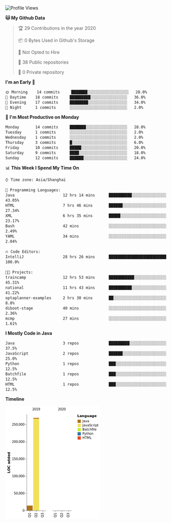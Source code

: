 <!--START_SECTION:waka-->
![Profile Views](http://img.shields.io/badge/Profile%20Views-111-blue)

**🐱 My Github Data** 

> 🏆 29 Contributions in the year 2020
 > 
> 📦 0 Bytes Used in Github's Storage 
 > 
> 🚫 Not Opted to Hire
 > 
> 📜 38 Public repositories
 > 
> 🔑 0 Private repository 
 > 
**I'm an Early 🐤** 

```text
🌞 Morning    14 commits     ███████░░░░░░░░░░░░░░░░░░   28.0% 
🌆 Daytime    18 commits     █████████░░░░░░░░░░░░░░░░   36.0% 
🌃 Evening    17 commits     ████████░░░░░░░░░░░░░░░░░   34.0% 
🌙 Night      1 commits      ░░░░░░░░░░░░░░░░░░░░░░░░░   2.0%

```
📅 **I'm Most Productive on Monday** 

```text
Monday       14 commits     ███████░░░░░░░░░░░░░░░░░░   28.0% 
Tuesday      1 commits      ░░░░░░░░░░░░░░░░░░░░░░░░░   2.0% 
Wednesday    1 commits      ░░░░░░░░░░░░░░░░░░░░░░░░░   2.0% 
Thursday     3 commits      █░░░░░░░░░░░░░░░░░░░░░░░░   6.0% 
Friday       10 commits     █████░░░░░░░░░░░░░░░░░░░░   20.0% 
Saturday     9 commits      ████░░░░░░░░░░░░░░░░░░░░░   18.0% 
Sunday       12 commits     ██████░░░░░░░░░░░░░░░░░░░   24.0%

```


📊 **This Week I Spend My Time On** 

```text
⌚︎ Time zone: Asia/Shanghai

💬 Programming Languages: 
Java                     12 hrs 14 mins      ██████████░░░░░░░░░░░░░░░   43.05% 
HTML                     7 hrs 46 mins       ██████░░░░░░░░░░░░░░░░░░░   27.34% 
XML                      6 hrs 35 mins       █████░░░░░░░░░░░░░░░░░░░░   23.17% 
Bash                     42 mins             ░░░░░░░░░░░░░░░░░░░░░░░░░   2.49% 
YAML                     34 mins             ░░░░░░░░░░░░░░░░░░░░░░░░░   2.04%

🔥 Code Editors: 
IntelliJ                 28 hrs 26 mins      █████████████████████████   100.0%

🐱‍💻 Projects: 
traincamp                12 hrs 53 mins      ███████████░░░░░░░░░░░░░░   45.31% 
national                 11 hrs 43 mins      ██████████░░░░░░░░░░░░░░░   41.22% 
optaplanner-examples     2 hrs 30 mins       ██░░░░░░░░░░░░░░░░░░░░░░░   8.8% 
diboot-stage             40 mins             ░░░░░░░░░░░░░░░░░░░░░░░░░   2.36% 
mcmp                     27 mins             ░░░░░░░░░░░░░░░░░░░░░░░░░   1.61%

```

**I Mostly Code in Java** 

```text
Java                     3 repos             █████████░░░░░░░░░░░░░░░░   37.5% 
JavaScript               2 repos             ██████░░░░░░░░░░░░░░░░░░░   25.0% 
Python                   1 repos             ███░░░░░░░░░░░░░░░░░░░░░░   12.5% 
Batchfile                1 repos             ███░░░░░░░░░░░░░░░░░░░░░░   12.5% 
HTML                     1 repos             ███░░░░░░░░░░░░░░░░░░░░░░   12.5%

```


**Timeline**

![Chart not found](https://github.com/2720851545/2720851545/blob/master/charts/bar_graph.png) 


<!--END_SECTION:waka-->
